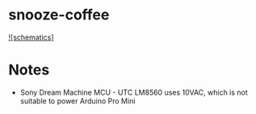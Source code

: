 snooze-coffee
=============

[![schematics]](https://raw.github.com/hezhao/snooze-coffee/master/schematics-small.jpg)

Notes
=====
* Sony Dream Machine MCU - UTC LM8560 uses 10VAC, which is not suitable to power Arduino Pro Mini